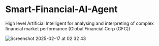 # Smart-Financial-AI-Agent
High level Artificial Intelligent for analysing and interpreting of complex financial market performance (Global Financial Corp (GFC))


![Screenshot 2025-02-17 at 02 32 43](https://github.com/user-attachments/assets/64b330df-14cb-4445-8b43-7b71c4f7e1d1)
